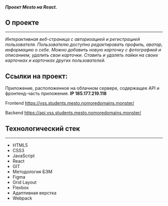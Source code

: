 ##### Проект Mesto на React.

## О проекте
------
_Интерактивная веб-страница с авторизацией и регистрацией пользователя._ 
_Пользователю доступно редактировать профиль, аватар, информацию о себе._ 
_Можно добавить новую карточку с фотографией и описанием, удалить свои карточки._
_Ставить и удалять лайки на своих карточках и карточках других пользователей._

## Ссылки на проект:
Приложение,  расположенное на облачном сервере, содержащее API и фронтенд-часть приложения.
__IP 185.177.219.118__

Frontend https://vss.students.mesto.nomoredomains.monster/

Backend https://api.vss.students.mesto.nomoredomains.monster/

## Технологический стек
------
* HTML5
* CSS3
* JavaScript
* React
* GIT 
* Методология БЭМ
* Figma
* Grid Layout
* Flexbox
* Адаптивная верстка
* Webpack